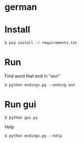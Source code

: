 # german

# Install

    $ pip install -r requirements.txt

# Run

Find word that end in "ann"


    $ python endings.py --ending ann

# Run gui


    $ python gui.py

Help

    $ python endings.py --help
